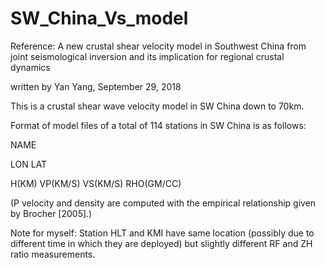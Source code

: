 # SW_China_Vs_model

Reference: A new crustal shear velocity model in Southwest China from joint seismological inversion and its implication for regional crustal dynamics

written by Yan Yang, September 29, 2018

This is a crustal shear wave velocity model in SW China down to 70km.

Format of model files of a total of 114 stations in SW China is as follows:

NAME

LON LAT

H(KM) VP(KM/S) VS(KM/S) RHO(GM/CC)

(P velocity and density are computed with the empirical relationship given by Brocher [2005].)

Note for myself: Station HLT and KMI have same location (possibly due to different time in which they are deployed) but slightly different RF and ZH ratio measurements. 
